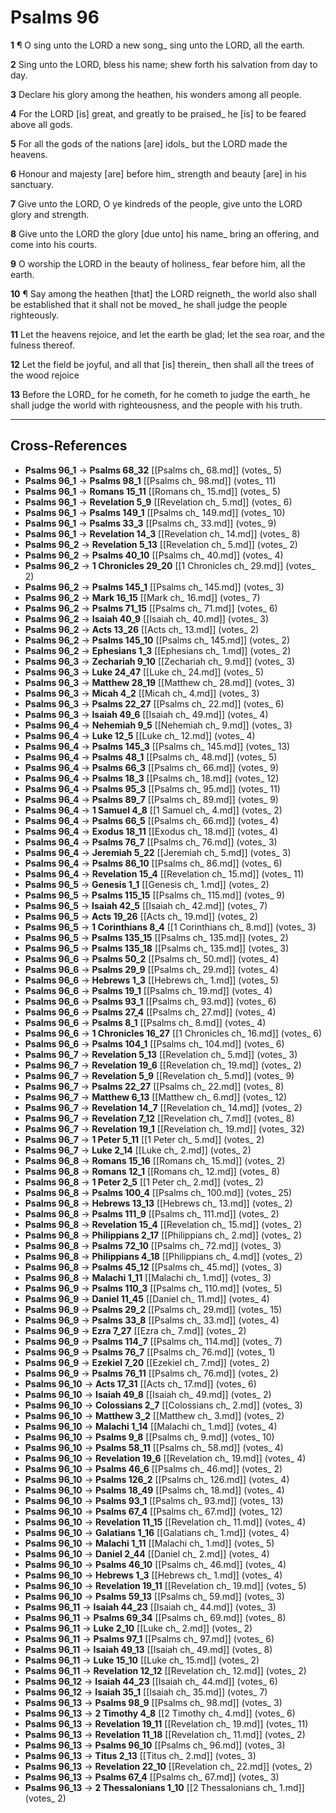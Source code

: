 # Psalms 96

**1** ¶ O sing unto the LORD a new song_ sing unto the LORD, all the earth.

**2** Sing unto the LORD, bless his name; shew forth his salvation from day to day.

**3** Declare his glory among the heathen, his wonders among all people.

**4** For the LORD [is] great, and greatly to be praised_ he [is] to be feared above all gods.

**5** For all the gods of the nations [are] idols_ but the LORD made the heavens.

**6** Honour and majesty [are] before him_ strength and beauty [are] in his sanctuary.

**7** Give unto the LORD, O ye kindreds of the people, give unto the LORD glory and strength.

**8** Give unto the LORD the glory [due unto] his name_ bring an offering, and come into his courts.

**9** O worship the LORD in the beauty of holiness_ fear before him, all the earth.

**10** ¶ Say among the heathen [that] the LORD reigneth_ the world also shall be established that it shall not be moved_ he shall judge the people righteously.

**11** Let the heavens rejoice, and let the earth be glad; let the sea roar, and the fulness thereof.

**12** Let the field be joyful, and all that [is] therein_ then shall all the trees of the wood rejoice

**13** Before the LORD_ for he cometh, for he cometh to judge the earth_ he shall judge the world with righteousness, and the people with his truth.

---

## Cross-References

- **Psalms 96_1** → **Psalms 68_32** [[Psalms ch_ 68.md]] (votes_ 5)
- **Psalms 96_1** → **Psalms 98_1** [[Psalms ch_ 98.md]] (votes_ 11)
- **Psalms 96_1** → **Romans 15_11** [[Romans ch_ 15.md]] (votes_ 5)
- **Psalms 96_1** → **Revelation 5_9** [[Revelation ch_ 5.md]] (votes_ 6)
- **Psalms 96_1** → **Psalms 149_1** [[Psalms ch_ 149.md]] (votes_ 10)
- **Psalms 96_1** → **Psalms 33_3** [[Psalms ch_ 33.md]] (votes_ 9)
- **Psalms 96_1** → **Revelation 14_3** [[Revelation ch_ 14.md]] (votes_ 8)
- **Psalms 96_2** → **Revelation 5_13** [[Revelation ch_ 5.md]] (votes_ 2)
- **Psalms 96_2** → **Psalms 40_10** [[Psalms ch_ 40.md]] (votes_ 4)
- **Psalms 96_2** → **1 Chronicles 29_20** [[1 Chronicles ch_ 29.md]] (votes_ 2)
- **Psalms 96_2** → **Psalms 145_1** [[Psalms ch_ 145.md]] (votes_ 3)
- **Psalms 96_2** → **Mark 16_15** [[Mark ch_ 16.md]] (votes_ 7)
- **Psalms 96_2** → **Psalms 71_15** [[Psalms ch_ 71.md]] (votes_ 6)
- **Psalms 96_2** → **Isaiah 40_9** [[Isaiah ch_ 40.md]] (votes_ 3)
- **Psalms 96_2** → **Acts 13_26** [[Acts ch_ 13.md]] (votes_ 2)
- **Psalms 96_2** → **Psalms 145_10** [[Psalms ch_ 145.md]] (votes_ 2)
- **Psalms 96_2** → **Ephesians 1_3** [[Ephesians ch_ 1.md]] (votes_ 2)
- **Psalms 96_3** → **Zechariah 9_10** [[Zechariah ch_ 9.md]] (votes_ 3)
- **Psalms 96_3** → **Luke 24_47** [[Luke ch_ 24.md]] (votes_ 5)
- **Psalms 96_3** → **Matthew 28_19** [[Matthew ch_ 28.md]] (votes_ 3)
- **Psalms 96_3** → **Micah 4_2** [[Micah ch_ 4.md]] (votes_ 3)
- **Psalms 96_3** → **Psalms 22_27** [[Psalms ch_ 22.md]] (votes_ 6)
- **Psalms 96_3** → **Isaiah 49_6** [[Isaiah ch_ 49.md]] (votes_ 4)
- **Psalms 96_4** → **Nehemiah 9_5** [[Nehemiah ch_ 9.md]] (votes_ 3)
- **Psalms 96_4** → **Luke 12_5** [[Luke ch_ 12.md]] (votes_ 4)
- **Psalms 96_4** → **Psalms 145_3** [[Psalms ch_ 145.md]] (votes_ 13)
- **Psalms 96_4** → **Psalms 48_1** [[Psalms ch_ 48.md]] (votes_ 5)
- **Psalms 96_4** → **Psalms 66_3** [[Psalms ch_ 66.md]] (votes_ 9)
- **Psalms 96_4** → **Psalms 18_3** [[Psalms ch_ 18.md]] (votes_ 12)
- **Psalms 96_4** → **Psalms 95_3** [[Psalms ch_ 95.md]] (votes_ 11)
- **Psalms 96_4** → **Psalms 89_7** [[Psalms ch_ 89.md]] (votes_ 9)
- **Psalms 96_4** → **1 Samuel 4_8** [[1 Samuel ch_ 4.md]] (votes_ 2)
- **Psalms 96_4** → **Psalms 66_5** [[Psalms ch_ 66.md]] (votes_ 4)
- **Psalms 96_4** → **Exodus 18_11** [[Exodus ch_ 18.md]] (votes_ 4)
- **Psalms 96_4** → **Psalms 76_7** [[Psalms ch_ 76.md]] (votes_ 3)
- **Psalms 96_4** → **Jeremiah 5_22** [[Jeremiah ch_ 5.md]] (votes_ 3)
- **Psalms 96_4** → **Psalms 86_10** [[Psalms ch_ 86.md]] (votes_ 6)
- **Psalms 96_4** → **Revelation 15_4** [[Revelation ch_ 15.md]] (votes_ 11)
- **Psalms 96_5** → **Genesis 1_1** [[Genesis ch_ 1.md]] (votes_ 2)
- **Psalms 96_5** → **Psalms 115_15** [[Psalms ch_ 115.md]] (votes_ 9)
- **Psalms 96_5** → **Isaiah 42_5** [[Isaiah ch_ 42.md]] (votes_ 7)
- **Psalms 96_5** → **Acts 19_26** [[Acts ch_ 19.md]] (votes_ 2)
- **Psalms 96_5** → **1 Corinthians 8_4** [[1 Corinthians ch_ 8.md]] (votes_ 3)
- **Psalms 96_5** → **Psalms 135_15** [[Psalms ch_ 135.md]] (votes_ 2)
- **Psalms 96_5** → **Psalms 135_18** [[Psalms ch_ 135.md]] (votes_ 3)
- **Psalms 96_6** → **Psalms 50_2** [[Psalms ch_ 50.md]] (votes_ 4)
- **Psalms 96_6** → **Psalms 29_9** [[Psalms ch_ 29.md]] (votes_ 4)
- **Psalms 96_6** → **Hebrews 1_3** [[Hebrews ch_ 1.md]] (votes_ 5)
- **Psalms 96_6** → **Psalms 19_1** [[Psalms ch_ 19.md]] (votes_ 4)
- **Psalms 96_6** → **Psalms 93_1** [[Psalms ch_ 93.md]] (votes_ 6)
- **Psalms 96_6** → **Psalms 27_4** [[Psalms ch_ 27.md]] (votes_ 4)
- **Psalms 96_6** → **Psalms 8_1** [[Psalms ch_ 8.md]] (votes_ 4)
- **Psalms 96_6** → **1 Chronicles 16_27** [[1 Chronicles ch_ 16.md]] (votes_ 6)
- **Psalms 96_6** → **Psalms 104_1** [[Psalms ch_ 104.md]] (votes_ 6)
- **Psalms 96_7** → **Revelation 5_13** [[Revelation ch_ 5.md]] (votes_ 3)
- **Psalms 96_7** → **Revelation 19_6** [[Revelation ch_ 19.md]] (votes_ 2)
- **Psalms 96_7** → **Revelation 5_9** [[Revelation ch_ 5.md]] (votes_ 9)
- **Psalms 96_7** → **Psalms 22_27** [[Psalms ch_ 22.md]] (votes_ 8)
- **Psalms 96_7** → **Matthew 6_13** [[Matthew ch_ 6.md]] (votes_ 12)
- **Psalms 96_7** → **Revelation 14_7** [[Revelation ch_ 14.md]] (votes_ 2)
- **Psalms 96_7** → **Revelation 7_12** [[Revelation ch_ 7.md]] (votes_ 8)
- **Psalms 96_7** → **Revelation 19_1** [[Revelation ch_ 19.md]] (votes_ 32)
- **Psalms 96_7** → **1 Peter 5_11** [[1 Peter ch_ 5.md]] (votes_ 2)
- **Psalms 96_7** → **Luke 2_14** [[Luke ch_ 2.md]] (votes_ 2)
- **Psalms 96_8** → **Romans 15_16** [[Romans ch_ 15.md]] (votes_ 2)
- **Psalms 96_8** → **Romans 12_1** [[Romans ch_ 12.md]] (votes_ 8)
- **Psalms 96_8** → **1 Peter 2_5** [[1 Peter ch_ 2.md]] (votes_ 2)
- **Psalms 96_8** → **Psalms 100_4** [[Psalms ch_ 100.md]] (votes_ 25)
- **Psalms 96_8** → **Hebrews 13_13** [[Hebrews ch_ 13.md]] (votes_ 2)
- **Psalms 96_8** → **Psalms 111_9** [[Psalms ch_ 111.md]] (votes_ 2)
- **Psalms 96_8** → **Revelation 15_4** [[Revelation ch_ 15.md]] (votes_ 2)
- **Psalms 96_8** → **Philippians 2_17** [[Philippians ch_ 2.md]] (votes_ 2)
- **Psalms 96_8** → **Psalms 72_10** [[Psalms ch_ 72.md]] (votes_ 3)
- **Psalms 96_8** → **Philippians 4_18** [[Philippians ch_ 4.md]] (votes_ 2)
- **Psalms 96_8** → **Psalms 45_12** [[Psalms ch_ 45.md]] (votes_ 3)
- **Psalms 96_8** → **Malachi 1_11** [[Malachi ch_ 1.md]] (votes_ 3)
- **Psalms 96_9** → **Psalms 110_3** [[Psalms ch_ 110.md]] (votes_ 5)
- **Psalms 96_9** → **Daniel 11_45** [[Daniel ch_ 11.md]] (votes_ 4)
- **Psalms 96_9** → **Psalms 29_2** [[Psalms ch_ 29.md]] (votes_ 15)
- **Psalms 96_9** → **Psalms 33_8** [[Psalms ch_ 33.md]] (votes_ 4)
- **Psalms 96_9** → **Ezra 7_27** [[Ezra ch_ 7.md]] (votes_ 2)
- **Psalms 96_9** → **Psalms 114_7** [[Psalms ch_ 114.md]] (votes_ 7)
- **Psalms 96_9** → **Psalms 76_7** [[Psalms ch_ 76.md]] (votes_ 1)
- **Psalms 96_9** → **Ezekiel 7_20** [[Ezekiel ch_ 7.md]] (votes_ 2)
- **Psalms 96_9** → **Psalms 76_11** [[Psalms ch_ 76.md]] (votes_ 2)
- **Psalms 96_10** → **Acts 17_31** [[Acts ch_ 17.md]] (votes_ 6)
- **Psalms 96_10** → **Isaiah 49_8** [[Isaiah ch_ 49.md]] (votes_ 2)
- **Psalms 96_10** → **Colossians 2_7** [[Colossians ch_ 2.md]] (votes_ 3)
- **Psalms 96_10** → **Matthew 3_2** [[Matthew ch_ 3.md]] (votes_ 2)
- **Psalms 96_10** → **Malachi 1_14** [[Malachi ch_ 1.md]] (votes_ 4)
- **Psalms 96_10** → **Psalms 9_8** [[Psalms ch_ 9.md]] (votes_ 10)
- **Psalms 96_10** → **Psalms 58_11** [[Psalms ch_ 58.md]] (votes_ 4)
- **Psalms 96_10** → **Revelation 19_6** [[Revelation ch_ 19.md]] (votes_ 4)
- **Psalms 96_10** → **Psalms 46_6** [[Psalms ch_ 46.md]] (votes_ 2)
- **Psalms 96_10** → **Psalms 126_2** [[Psalms ch_ 126.md]] (votes_ 4)
- **Psalms 96_10** → **Psalms 18_49** [[Psalms ch_ 18.md]] (votes_ 4)
- **Psalms 96_10** → **Psalms 93_1** [[Psalms ch_ 93.md]] (votes_ 13)
- **Psalms 96_10** → **Psalms 67_4** [[Psalms ch_ 67.md]] (votes_ 12)
- **Psalms 96_10** → **Revelation 11_15** [[Revelation ch_ 11.md]] (votes_ 4)
- **Psalms 96_10** → **Galatians 1_16** [[Galatians ch_ 1.md]] (votes_ 4)
- **Psalms 96_10** → **Malachi 1_11** [[Malachi ch_ 1.md]] (votes_ 5)
- **Psalms 96_10** → **Daniel 2_44** [[Daniel ch_ 2.md]] (votes_ 4)
- **Psalms 96_10** → **Psalms 46_10** [[Psalms ch_ 46.md]] (votes_ 4)
- **Psalms 96_10** → **Hebrews 1_3** [[Hebrews ch_ 1.md]] (votes_ 4)
- **Psalms 96_10** → **Revelation 19_11** [[Revelation ch_ 19.md]] (votes_ 5)
- **Psalms 96_10** → **Psalms 59_13** [[Psalms ch_ 59.md]] (votes_ 3)
- **Psalms 96_11** → **Isaiah 44_23** [[Isaiah ch_ 44.md]] (votes_ 3)
- **Psalms 96_11** → **Psalms 69_34** [[Psalms ch_ 69.md]] (votes_ 8)
- **Psalms 96_11** → **Luke 2_10** [[Luke ch_ 2.md]] (votes_ 2)
- **Psalms 96_11** → **Psalms 97_1** [[Psalms ch_ 97.md]] (votes_ 6)
- **Psalms 96_11** → **Isaiah 49_13** [[Isaiah ch_ 49.md]] (votes_ 8)
- **Psalms 96_11** → **Luke 15_10** [[Luke ch_ 15.md]] (votes_ 2)
- **Psalms 96_11** → **Revelation 12_12** [[Revelation ch_ 12.md]] (votes_ 2)
- **Psalms 96_12** → **Isaiah 44_23** [[Isaiah ch_ 44.md]] (votes_ 6)
- **Psalms 96_12** → **Isaiah 35_1** [[Isaiah ch_ 35.md]] (votes_ 7)
- **Psalms 96_13** → **Psalms 98_9** [[Psalms ch_ 98.md]] (votes_ 3)
- **Psalms 96_13** → **2 Timothy 4_8** [[2 Timothy ch_ 4.md]] (votes_ 6)
- **Psalms 96_13** → **Revelation 19_11** [[Revelation ch_ 19.md]] (votes_ 11)
- **Psalms 96_13** → **Revelation 11_18** [[Revelation ch_ 11.md]] (votes_ 2)
- **Psalms 96_13** → **Psalms 96_10** [[Psalms ch_ 96.md]] (votes_ 3)
- **Psalms 96_13** → **Titus 2_13** [[Titus ch_ 2.md]] (votes_ 3)
- **Psalms 96_13** → **Revelation 22_10** [[Revelation ch_ 22.md]] (votes_ 2)
- **Psalms 96_13** → **Psalms 67_4** [[Psalms ch_ 67.md]] (votes_ 3)
- **Psalms 96_13** → **2 Thessalonians 1_10** [[2 Thessalonians ch_ 1.md]] (votes_ 2)
